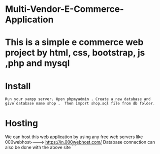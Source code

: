 # Multi-Vendor-E-Commerce-Application

# This is a simple e commerce web project by html, css, bootstrap, js ,php and mysql  

# Install 
``` 
Run your xampp server. Open phpmyadmin . Create a new database and give database name shop .  Then import shop.sql file from db folder.  
``` 
# Hosting  
We can host this web application by using any free web servers like 000webhost----> https://in.000webhost.com/  Database connection can also be done with the above site  ```
